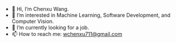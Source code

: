 - 👋 Hi, I’m Chenxu Wang.
- 👀 I’m interested in Machine Learning, Software Development, and Computer Vision.
- 🌱 I’m currently looking for a job.
- 📫 How to reach me: wchenxu711@gmail.com

<!---
ChenxuWang7/ChenxuWang7 is a ✨ special ✨ repository because its `README.md` (this file) appears on your GitHub profile.
You can click the Preview link to take a look at your changes.
--->
